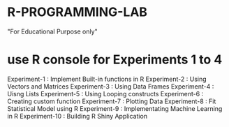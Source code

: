 # R-PROGRAMMING-LAB
"For Educational Purpose only"

# use R console for Experiments 1 to 4

Experiment-1 : Implement Built-in functions in R
Experiment-2 : Using Vectors and Matrices
Experiment-3 : Using Data Frames
Experiment-4 : Uisng Lists
Experiment-5 : Using Looping constructs
Experiment-6 : Creating custom function
Experiment-7 : Plotting Data
Experiment-8 : Fit Statistical Model using R
Experiment-9 : Implementating Machine Learning in R
Experiment-10 : Building R Shiny Application
